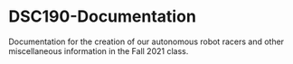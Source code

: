 # DSC190-Documentation
Documentation for the creation of our autonomous robot racers and other miscellaneous information in the Fall 2021 class.
